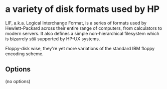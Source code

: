 <!-- This file is automatically generated. Do not edit. -->
# a variety of disk formats used by HP

LIF, a.k.a. Logical Interchange Format, is a series of formats used by
Hewlett-Packard across their entire range of computers, from calculators to
modern servers. It also defines a simple non-hierarchical filesystem which is
bizarrely _still_ supported by HP-UX systems.

Floppy-disk wise, they're yet more variations of the standard IBM floppy
encoding scheme.

## Options

(no options)

